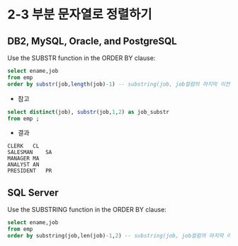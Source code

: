 # 2-3 부분 문자열로 정렬하기

## DB2, MySQL, Oracle, and PostgreSQL
Use the SUBSTR function in the ORDER BY clause:

```sql
select ename,job
from emp
order by substr(job,length(job)-1) -- substring(job, job컬럼의 마지막 이전 인덱스부터, 2개: 생략하면 끝까지 가져온다.)
```

- 참고
```sql
select distinct(job), substr(job,1,2) as job_substr
from emp ;
```
- 결과
```
CLERK	CL
SALESMAN	SA
MANAGER	MA
ANALYST	AN
PRESIDENT	PR
```


## SQL Server
Use the SUBSTRING function in the ORDER BY clause:

```sql
select ename,job
from emp
order by substring(job,len(job)-1,2) -- substring(job, job컬럼의 마지막 이전 인덱스부터, 2개)
```


